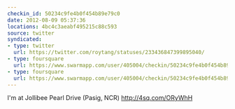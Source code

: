 ```yaml
---
checkin_id: 50234c9fe4b0f454b89e79c0
date: 2012-08-09 05:37:36
locations: 4bc4c3aeabf495215c88c593
source: twitter
syndicated:
- type: twitter
  url: https://twitter.com/roytang/statuses/233436847399895040/
- type: foursquare
  url: https://www.swarmapp.com/user/405004/checkin/50234c9fe4b0f454b89e79c0?s=DzLjahJG-QKPB9QUqnECfNfgocc&ref=tw
- type: foursquare
  url: https://www.swarmapp.com/user/405004/checkin/50234c9fe4b0f454b89e79c0?s=DzLjahJG-QKPB9QUqnECfNfgocc&ref=tw
---
```


I'm at Jollibee Pearl Drive (Pasig, NCR) http://4sq.com/ORyWhH